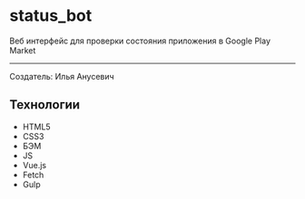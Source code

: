 # status_bot
Веб интерфейс для проверки состояния приложения в Google Play Market
____
Создатель: Илья Анусевич
## Технологии
- HTML5
- CSS3
- БЭМ
- JS
- Vue.js
- Fetch
- Gulp
